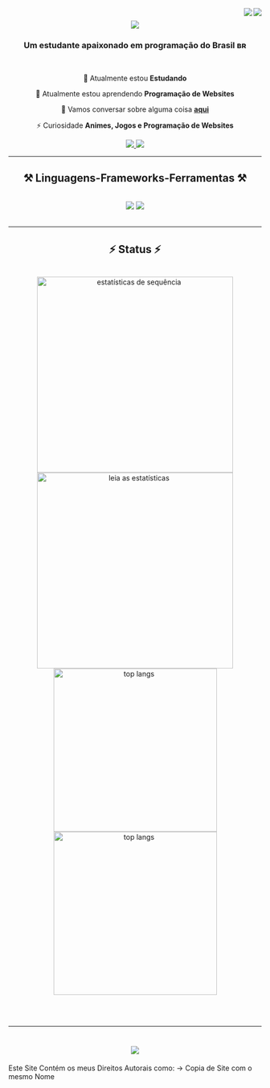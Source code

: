 <img align="right" src="https://visitor-badge.laobi.icu/badge?page_id=meliodasbr-oficial.meliodasbr-oficial" /> <img align="right" src="https://wakatime.com/badge/user/ea8ff3dd-0ce4-4de7-91d5-6a5ca477a013.svg" />



<h1 align="center">
    <img src="https://readme-typing-svg.herokuapp.com/?font=Righteous&size=35&center=true&vCenter=true&width=900&height=100&duration=6000&lines=Olá!+👋;Meu+Nome+é+Richard+Aghamenon!" />
</h1>

<h3 align="center">Um estudante apaixonado em programação do Brasil ʙʀ</h3>

<br/>

<div align="center">
 
 🔭 Atualmente estou **Estudando**
 
 🌱 Atualmente estou aprendendo **Programação de Websites**

💬 Vamos conversar sobre alguma coisa **[aqui](https://discord.gg/VAasD2GqMk)**

⚡ Curiosidade **Animes, Jogos e Programação de Websites**
 </div>
 
<div align="center"> 
  <a href="mailto:meliodas157lost@gmail.com">
    <img src="https://img.shields.io/badge/Gmail-333333?style=for-the-badge&logo=gmail&logoColor=red" />
  </a>
  <a href="Em Breve" target="_blank">
     <img src="https://img.shields.io/badge/Portfolio-FF5722?style=for-the-badge&logo=todoist&logoColor=white" target="_blank" />
  </a>
</div>

 <hr/>
 
<h2 align="center">⚒️ Linguagens-Frameworks-Ferramentas ⚒️</h2>
<br/>
<div align="center">
    <img src="https://skillicons.dev/icons?i=html,css,vscode,github,js" />
    <img src="https://skillicons.dev/icons?i=nodejs" /><br>
</div>

<br/>
<hr/>

<h2 align="center">⚡ Status ⚡</h2>
<br>
<div align=center>
  <img width=390 src="https://streak-stats.demolab.com?user=meliodasbr-oficial&theme=midnight-purple&&layout=compact&border_radius=10&count_weight=0.5&size_weight=0.5&locale=pt_BR" alt="estatísticas de sequência"/>
  <img width=390 src="https://github-readme-stats.vercel.app/api?username=meliodasbr-oficial&theme=midnight-purple&locale=pt-br&border_radius=10&count_weight=0.5" alt="leia as estatísticas" />
  <br/>
  <img width=325 align="center" src="https://github-readme-stats.vercel.app/api/top-langs/?username=meliodasbr-oficial&size_weight=0.5&count_weight=0.5&langs_count=8&locale=pt-br&theme=midnight-purple" alt="top langs" />
    <img width=325 align="center" src="https://github-readme-stats.vercel.app/api/wakatime?username=Meliodasbr_Oficial&theme=midnight-purple&locale=pt-br&border_radius=10&count_weight=0.5" alt="top langs" />
</div>

<br/><br/>

<hr/>

<h1 align="center">
    <img src="https://readme-typing-svg.demolab.com?font=Righteous&size=35&pause=1100&random=false&width=900&height=100&lines=Obrigado!;Por+me+acompanhar+nesta+aventrura+da+programa%C3%A7%C3%A3o." />
</h1>
Este Site Contém os meus Direitos Autorais como:
-> Copia de Site com o mesmo Nome
